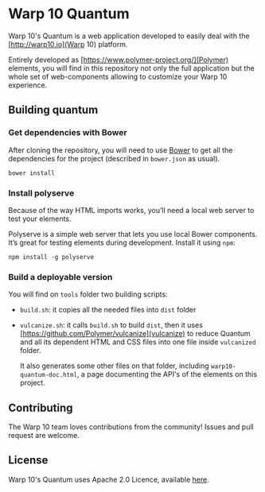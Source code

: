 # Warp 10 Quantum

Warp 10's Quantum is a web application developed to easily deal with the [http://warp10.io](Warp 10)
platform.

Entirely developed as [https://www.polymer-project.org/](Polymer) elements, you will
find in this repository not only the full application but the whole set of web-components
allowing to customize your Warp 10 experience.


## Building quantum

### Get dependencies with Bower

After cloning the repository, you will need to use [Bower](http:/bower.io) to get
all the dependencies for the project (described in `bower.json` as usual).

    bower install

### Install polyserve

Because of the way HTML imports works, you’ll need a local web server to test
your elements.

Polyserve is a simple web server that lets you use local Bower components. It’s
great for testing elements during development. Install it using `npm`:

    npm install -g polyserve


### Build a deployable version

You will find on `tools` folder two building scripts:

* `build.sh`: it copies all the needed files into `dist` folder

* `vulcanize.sh`: it calls `build.sh` to build `dist`, then it uses
[https://github.com/Polymer/vulcanize](vulcanize) to reduce Quantum and all its
dependent HTML and CSS files into one file inside `vulcanized` folder.

  It also generates some other files on that folder, including `warp10-quantum-doc.html`,
  a page documenting the API's of the elements on this project.


## Contributing

The Warp 10 team loves contributions from the community! Issues and pull request are welcome.

## License

Warp 10's Quantum uses Apache 2.0 Licence, available [here](./LICENCE.txt).

